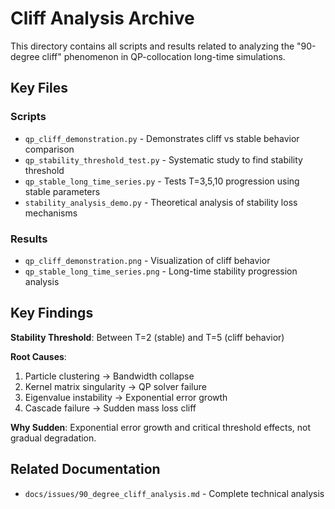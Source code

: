# Cliff Analysis Archive

This directory contains all scripts and results related to analyzing the "90-degree cliff" phenomenon in QP-collocation long-time simulations.

## Key Files

### Scripts
- `qp_cliff_demonstration.py` - Demonstrates cliff vs stable behavior comparison
- `qp_stability_threshold_test.py` - Systematic study to find stability threshold  
- `qp_stable_long_time_series.py` - Tests T=3,5,10 progression using stable parameters
- `stability_analysis_demo.py` - Theoretical analysis of stability loss mechanisms

### Results
- `qp_cliff_demonstration.png` - Visualization of cliff behavior
- `qp_stable_long_time_series.png` - Long-time stability progression analysis

## Key Findings

**Stability Threshold**: Between T=2 (stable) and T=5 (cliff behavior)

**Root Causes**:
1. Particle clustering → Bandwidth collapse
2. Kernel matrix singularity → QP solver failure  
3. Eigenvalue instability → Exponential error growth
4. Cascade failure → Sudden mass loss cliff

**Why Sudden**: Exponential error growth and critical threshold effects, not gradual degradation.

## Related Documentation
- `docs/issues/90_degree_cliff_analysis.md` - Complete technical analysis

